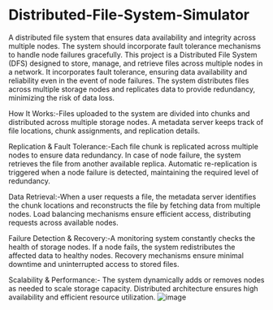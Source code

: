 # Distributed-File-System-Simulator
A distributed file system that ensures data availability and integrity across multiple nodes. The system should incorporate fault tolerance mechanisms to handle node failures gracefully.
This project is a Distributed File System (DFS) designed to store, manage, and retrieve files across multiple nodes in a network. It incorporates fault tolerance, ensuring data availability and reliability even in the event of node failures. The system distributes files across multiple storage nodes and replicates data to provide redundancy, minimizing the risk of data loss.

How It Works:-Files uploaded to the system are divided into chunks and distributed across multiple storage nodes. A metadata server keeps track of file locations, chunk assignments, and replication details.

Replication & Fault Tolerance:-Each file chunk is replicated across multiple nodes to ensure data redundancy. In case of node failure, the system retrieves the file from another available replica. Automatic re-replication is triggered when a node failure is detected, maintaining the required level of redundancy.

Data Retrieval:-When a user requests a file, the metadata server identifies the chunk locations and reconstructs the file by fetching data from multiple nodes. Load balancing mechanisms ensure efficient access, distributing requests across available nodes.

Failure Detection & Recovery:-A monitoring system constantly checks the health of storage nodes. If a node fails, the system redistributes the affected data to healthy nodes. Recovery mechanisms ensure minimal downtime and uninterrupted access to stored files.

Scalability & Performance:- The system dynamically adds or removes nodes as needed to scale storage capacity. Distributed architecture ensures high availability and efficient resource utilization.
![image](https://github.com/user-attachments/assets/9a74fcae-f1d2-48dd-8a95-a242448a064c)
